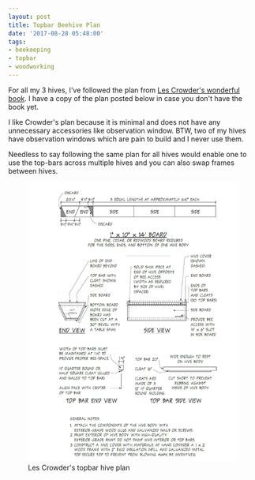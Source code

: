 ```yaml
---
layout: post
title: Topbar Beehive Plan
date: '2017-08-28 05:48:00'
tags:
- beekeeping
- topbar
- woodworking
---
```


For all my 3 hives, I've followed the plan from [Les Crowder's wonderful book](https://www.amazon.com/gp/product/B009OJ592C/ref=dbs_a_def_rwt_hsch_vapi_taft_p1_i0). I have a copy of the plan posted below in case you don't have the book yet.

I like Crowder's plan because it is minimal and does not have any unnecessary accessories like observation window. BTW, two of my hives have observation windows which are pain to build and I never use them.

Needless to say following the same plan for all hives would enable one to use the top-bars across multiple hives and you can also swap frames between hives.

<figure class="kg-card kg-image-card"><img src="/content/images/2019/01/top_bar_hive_design.png" class="kg-image"><figcaption>Les Crowder's topbar hive plan</figcaption></figure>


